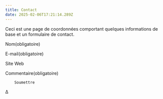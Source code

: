 ```yaml
---
title: Contact
date: 2025-02-06T17:21:14.289Z
---
```


Ceci est une page de coordonnées comportant quelques informations de base et un formulaire de contact. 

Nom(obligatoire)

	

E-mail(obligatoire)

	

Site Web

	

Commentaire(obligatoire)

	
	
		Soumettre		
		
		
	

Δ
